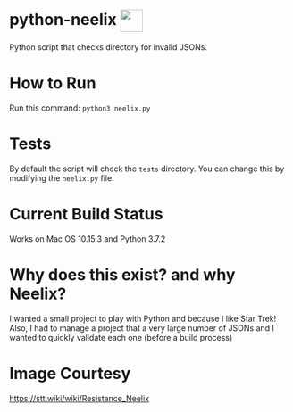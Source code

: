 # python-neelix <img src="https://stt.wiki/w/images/thumb/e/e8/Resistance_Neelix_Head.png/180px-Resistance_Neelix_Head.png" align="center" width="40px">
Python script that checks directory for invalid JSONs.

# How to Run
Run this command: `python3 neelix.py`

# Tests
By default the script will check the `tests` directory. You can change this by modifying the `neelix.py` file.

# Current Build Status
Works on Mac OS 10.15.3 and Python 3.7.2

# Why does this exist? and why Neelix?
I wanted a small project to play with Python and because I like Star Trek! Also, I had to manage a project that a very large number of JSONs and I wanted to quickly validate each one (before a build process)

# Image Courtesy
https://stt.wiki/wiki/Resistance_Neelix
